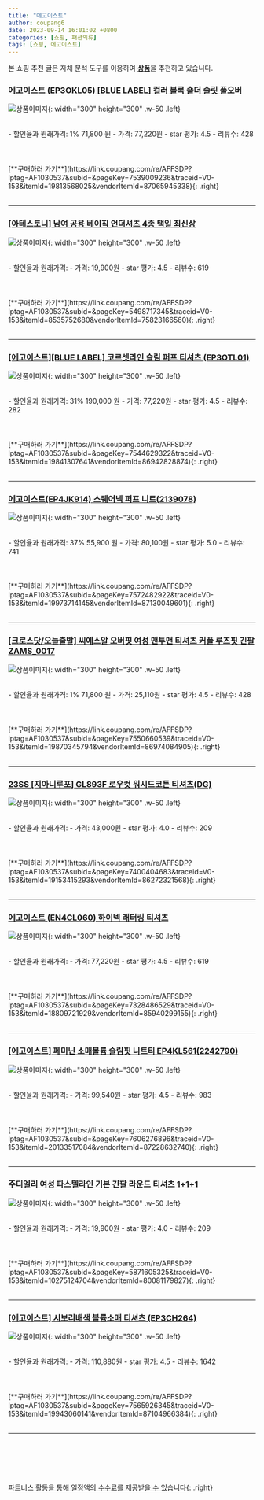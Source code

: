 ```yaml
---
title: "에고이스트"
author: coupang6
date: 2023-09-14 16:01:02 +0800
categories: [쇼핑, 패션의류]
tags: [쇼핑, 에고이스트]
---
```


본 쇼핑 추천 글은 자체 분석 도구를 이용하여 [**상품**](https://link.coupang.com/a/bao1ui)을 추천하고 있습니다.

### [에고이스트 (EP3OKL05) [BLUE LABEL] 컬러 블록 숄더 슬릿 풀오버](https://link.coupang.com/re/AFFSDP?lptag=AF1030537&subid=&pageKey=7539009236&traceid=V0-153&itemId=19813568025&vendorItemId=87065945338)

![상품이미지](https://thumbnail9.coupangcdn.com/thumbnails/remote/230x230ex/image/vendor_inventory/df41/088ad519d2a12b6c115c471f3db6b3ce5371777df766b4e1383789a7331d.jpg){: width="300" height="300" .w-50 .left}


<br>
- 할인율과 원래가격: 1%  71,800   원
- 가격: 77,220원
- star 평가: 4.5
- 리뷰수: 428
<br>
<br>
<br>
<br>
[**구매하러 가기**](https://link.coupang.com/re/AFFSDP?lptag=AF1030537&subid=&pageKey=7539009236&traceid=V0-153&itemId=19813568025&vendorItemId=87065945338){: .right}
<br>
<br>

---

### [[아테스토니] 남여 공용 베이직 언더셔츠 4종 택일 최신상](https://link.coupang.com/re/AFFSDP?lptag=AF1030537&subid=&pageKey=5498717345&traceid=V0-153&itemId=8535752680&vendorItemId=75823166560)

![상품이미지](https://thumbnail8.coupangcdn.com/thumbnails/remote/230x230ex/image/vendor_inventory/f98f/814e0c90f180ec86a7da02ef6398f505060063555400065d01b2b29fb69a.jpg){: width="300" height="300" .w-50 .left}


<br>
- 할인율과 원래가격: 
- 가격: 19,900원
- star 평가: 4.5
- 리뷰수: 619
<br>
<br>
<br>
<br>
[**구매하러 가기**](https://link.coupang.com/re/AFFSDP?lptag=AF1030537&subid=&pageKey=5498717345&traceid=V0-153&itemId=8535752680&vendorItemId=75823166560){: .right}
<br>
<br>

---

### [[에고이스트][BLUE LABEL] 코르셋라인 슬림 퍼프 티셔츠 (EP3OTL01)](https://link.coupang.com/re/AFFSDP?lptag=AF1030537&subid=&pageKey=7544629322&traceid=V0-153&itemId=19841307641&vendorItemId=86942828874)

![상품이미지](https://thumbnail8.coupangcdn.com/thumbnails/remote/230x230ex/image/vendor_inventory/8636/d62aacea53430f89c84f31d497e64aa4dad91c3e149480b4c056022c9517.jpg){: width="300" height="300" .w-50 .left}


<br>
- 할인율과 원래가격: 31%  190,000   원
- 가격: 77,220원
- star 평가: 4.5
- 리뷰수: 282
<br>
<br>
<br>
<br>
[**구매하러 가기**](https://link.coupang.com/re/AFFSDP?lptag=AF1030537&subid=&pageKey=7544629322&traceid=V0-153&itemId=19841307641&vendorItemId=86942828874){: .right}
<br>
<br>

---

### [에고이스트(EP4JK914) 스퀘어넥 퍼프 니트(2139078)](https://link.coupang.com/re/AFFSDP?lptag=AF1030537&subid=&pageKey=7572482922&traceid=V0-153&itemId=19973714145&vendorItemId=87130049601)

![상품이미지](https://thumbnail7.coupangcdn.com/thumbnails/remote/230x230ex/image/vendor_inventory/b5dd/f20028dc88133b174b3759b16d911d0da5ed687bb4da774d3205219d2b38.jpg){: width="300" height="300" .w-50 .left}


<br>
- 할인율과 원래가격: 37%  55,900   원
- 가격: 80,100원
- star 평가: 5.0
- 리뷰수: 741
<br>
<br>
<br>
<br>
[**구매하러 가기**](https://link.coupang.com/re/AFFSDP?lptag=AF1030537&subid=&pageKey=7572482922&traceid=V0-153&itemId=19973714145&vendorItemId=87130049601){: .right}
<br>
<br>

---

### [[크로스닷/오늘출발] 씨에스알 오버핏 여성 맨투맨 티셔츠 커플 루즈핏 긴팔 ZAMS_0017](https://link.coupang.com/re/AFFSDP?lptag=AF1030537&subid=&pageKey=7550660539&traceid=V0-153&itemId=19870345794&vendorItemId=86974084905)

![상품이미지](https://thumbnail9.coupangcdn.com/thumbnails/remote/230x230ex/image/vendor_inventory/3288/438df6e3ddc59bf853a4c0364282e3cdccfb2d4a78fe20ffc95ff002a928.jpg){: width="300" height="300" .w-50 .left}


<br>
- 할인율과 원래가격: 1%  71,800   원
- 가격: 25,110원
- star 평가: 4.5
- 리뷰수: 428
<br>
<br>
<br>
<br>
[**구매하러 가기**](https://link.coupang.com/re/AFFSDP?lptag=AF1030537&subid=&pageKey=7550660539&traceid=V0-153&itemId=19870345794&vendorItemId=86974084905){: .right}
<br>
<br>

---

### [23SS [지아니루포] GL893F 로우컷 워시드코튼 티셔츠(DG)](https://link.coupang.com/re/AFFSDP?lptag=AF1030537&subid=&pageKey=7400404683&traceid=V0-153&itemId=19153415293&vendorItemId=86272321568)

![상품이미지](https://thumbnail8.coupangcdn.com/thumbnails/remote/230x230ex/image/vendor_inventory/af1d/ba1881a38ad5204eb74c9121c9264b15c32d6dd663347763b12867d3f440.jpg){: width="300" height="300" .w-50 .left}


<br>
- 할인율과 원래가격: 
- 가격: 43,000원
- star 평가: 4.0
- 리뷰수: 209
<br>
<br>
<br>
<br>
[**구매하러 가기**](https://link.coupang.com/re/AFFSDP?lptag=AF1030537&subid=&pageKey=7400404683&traceid=V0-153&itemId=19153415293&vendorItemId=86272321568){: .right}
<br>
<br>

---

### [에고이스트 (EN4CL060) 하이넥 래터링 티셔츠](https://link.coupang.com/re/AFFSDP?lptag=AF1030537&subid=&pageKey=7328486529&traceid=V0-153&itemId=18809721929&vendorItemId=85940299155)

![상품이미지](https://thumbnail6.coupangcdn.com/thumbnails/remote/230x230ex/image/vendor_inventory/339c/c777aa7f6ff5521c3c077dc65e65bf866e8b33ebd8b7175ed0b97f0ff592.jpg){: width="300" height="300" .w-50 .left}


<br>
- 할인율과 원래가격: 
- 가격: 77,220원
- star 평가: 4.5
- 리뷰수: 619
<br>
<br>
<br>
<br>
[**구매하러 가기**](https://link.coupang.com/re/AFFSDP?lptag=AF1030537&subid=&pageKey=7328486529&traceid=V0-153&itemId=18809721929&vendorItemId=85940299155){: .right}
<br>
<br>

---

### [[에고이스트] 페미닌 소매볼륨 슬림핏 니트티 EP4KL561(2242790)](https://link.coupang.com/re/AFFSDP?lptag=AF1030537&subid=&pageKey=7606276896&traceid=V0-153&itemId=20133517084&vendorItemId=87228632740)

![상품이미지](https://thumbnail9.coupangcdn.com/thumbnails/remote/230x230ex/image/vendor_inventory/c154/d4940589841977db0d35cbddb6e02a66deedf7dd71a7e00ecaf9e702c1b9.jpg){: width="300" height="300" .w-50 .left}


<br>
- 할인율과 원래가격: 
- 가격: 99,540원
- star 평가: 4.5
- 리뷰수: 983
<br>
<br>
<br>
<br>
[**구매하러 가기**](https://link.coupang.com/re/AFFSDP?lptag=AF1030537&subid=&pageKey=7606276896&traceid=V0-153&itemId=20133517084&vendorItemId=87228632740){: .right}
<br>
<br>

---

### [주디엘리 여성 파스텔라인 기본 긴팔 라운드 티셔츠 1+1+1](https://link.coupang.com/re/AFFSDP?lptag=AF1030537&subid=&pageKey=5871605325&traceid=V0-153&itemId=10275124704&vendorItemId=80081179827)

![상품이미지](https://thumbnail9.coupangcdn.com/thumbnails/remote/230x230ex/image/vendor_inventory/9a81/f4491c84ba0a65a4ff7e99bb2472486db389f6fe084170544fc51b79a3b1.jpg){: width="300" height="300" .w-50 .left}


<br>
- 할인율과 원래가격: 
- 가격: 19,900원
- star 평가: 4.0
- 리뷰수: 209
<br>
<br>
<br>
<br>
[**구매하러 가기**](https://link.coupang.com/re/AFFSDP?lptag=AF1030537&subid=&pageKey=5871605325&traceid=V0-153&itemId=10275124704&vendorItemId=80081179827){: .right}
<br>
<br>

---

### [[에고이스트] 시보리배색 볼륨소매 티셔츠 (EP3CH264)](https://link.coupang.com/re/AFFSDP?lptag=AF1030537&subid=&pageKey=7565926345&traceid=V0-153&itemId=19943060141&vendorItemId=87104966384)

![상품이미지](https://thumbnail10.coupangcdn.com/thumbnails/remote/230x230ex/image/vendor_inventory/1b25/8f2ab8287d1c6748def913e0c1d6be6138c8741e3234b917fe55724d902b.jpg){: width="300" height="300" .w-50 .left}


<br>
- 할인율과 원래가격: 
- 가격: 110,880원
- star 평가: 4.5
- 리뷰수: 1642
<br>
<br>
<br>
<br>
[**구매하러 가기**](https://link.coupang.com/re/AFFSDP?lptag=AF1030537&subid=&pageKey=7565926345&traceid=V0-153&itemId=19943060141&vendorItemId=87104966384){: .right}
<br>
<br>

---
<br><br><br><br><br> [파트너스 활동을 통해 일정액의 수수료를 제공받을 수 있습니다](https://link.coupang.com/a/bao1ui){: .right}